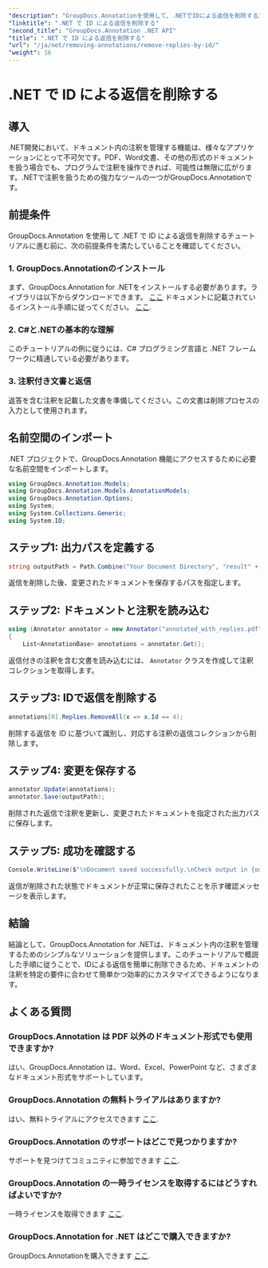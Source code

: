 ```yaml
---
"description": "GroupDocs.Annotationを使用して、.NETでIDによる返信を削除する方法を学びましょう。効率的なドキュメント注釈管理のためのステップバイステップのチュートリアルをご覧ください。"
"linktitle": ".NET で ID による返信を削除する"
"second_title": "GroupDocs.Annotation .NET API"
"title": ".NET で ID による返信を削除する"
"url": "/ja/net/removing-annotations/remove-replies-by-id/"
"weight": 16
---
```


# .NET で ID による返信を削除する

## 導入
.NET開発において、ドキュメント内の注釈を管理する機能は、様々なアプリケーションにとって不可欠です。PDF、Word文書、その他の形式のドキュメントを扱う場合でも、プログラムで注釈を操作できれば、可能性は無限に広がります。.NETで注釈を扱うための強力なツールの一つがGroupDocs.Annotationです。
## 前提条件
GroupDocs.Annotation を使用して .NET で ID による返信を削除するチュートリアルに進む前に、次の前提条件を満たしていることを確認してください。
### 1. GroupDocs.Annotationのインストール
まず、GroupDocs.Annotation for .NETをインストールする必要があります。ライブラリは以下からダウンロードできます。 [ここ](https://releases.groupdocs.com/annotation/net/) ドキュメントに記載されているインストール手順に従ってください。 [ここ](https://tutorials。groupdocs.com/annotation/net/).
### 2. C#と.NETの基本的な理解
このチュートリアルの例に従うには、C# プログラミング言語と .NET フレームワークに精通している必要があります。
### 3. 注釈付き文書と返信
返答を含む注釈を記載した文書を準備してください。この文書は削除プロセスの入力として使用されます。

## 名前空間のインポート
.NET プロジェクトで、GroupDocs.Annotation 機能にアクセスするために必要な名前空間をインポートします。
```csharp
using GroupDocs.Annotation.Models;
using GroupDocs.Annotation.Models.AnnotationModels;
using GroupDocs.Annotation.Options;
using System;
using System.Collections.Generic;
using System.IO;
```
## ステップ1: 出力パスを定義する
```csharp
string outputPath = Path.Combine("Your Document Directory", "result" + Path.GetExtension("input.pdf"));
```
返信を削除した後、変更されたドキュメントを保存するパスを指定します。
## ステップ2: ドキュメントと注釈を読み込む
```csharp
using (Annotator annotator = new Annotator("annotated_with_replies.pdf"))
{
    List<AnnotationBase> annotations = annotator.Get();
```
返信付きの注釈を含む文書を読み込むには、 `Annotator` クラスを作成して注釈コレクションを取得します。
## ステップ3: IDで返信を削除する
```csharp
annotations[0].Replies.RemoveAll(x => x.Id == 4);
```
削除する返信を ID に基づいて識別し、対応する注釈の返信コレクションから削除します。
## ステップ4: 変更を保存する
```csharp
annotator.Update(annotations);
annotator.Save(outputPath);
```
削除された返信で注釈を更新し、変更されたドキュメントを指定された出力パスに保存します。
## ステップ5: 成功を確認する
```csharp
Console.WriteLine($"\nDocument saved successfully.\nCheck output in {outputPath}.");
```
返信が削除された状態でドキュメントが正常に保存されたことを示す確認メッセージを表示します。

## 結論
結論として、GroupDocs.Annotation for .NETは、ドキュメント内の注釈を管理するためのシンプルなソリューションを提供します。このチュートリアルで概説した手順に従うことで、IDによる返信を簡単に削除できるため、ドキュメントの注釈を特定の要件に合わせて簡単かつ効率的にカスタマイズできるようになります。
## よくある質問
### GroupDocs.Annotation は PDF 以外のドキュメント形式でも使用できますか?
はい、GroupDocs.Annotation は、Word、Excel、PowerPoint など、さまざまなドキュメント形式をサポートしています。
### GroupDocs.Annotation の無料トライアルはありますか?
はい、無料トライアルにアクセスできます [ここ](https://releases。groupdocs.com/).
### GroupDocs.Annotation のサポートはどこで見つかりますか?
サポートを見つけてコミュニティに参加できます [ここ](https://forum。groupdocs.com/c/annotation/10).
### GroupDocs.Annotation の一時ライセンスを取得するにはどうすればよいですか?
一時ライセンスを取得できます [ここ](https://purchase。groupdocs.com/temporary-license/).
### GroupDocs.Annotation for .NET はどこで購入できますか?
GroupDocs.Annotationを購入できます [ここ](https://purchase。groupdocs.com/buy).